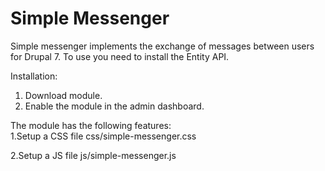 # Simple Messenger
Simple messenger implements the exchange of messages between users for Drupal 7.
To use you need to install the Entity API.

Installation:
1) Download module. 
2) Enable the module in the admin dashboard. 

The module has the following features:  
1.Setup a CSS file css/simple-messenger.css

2.Setup a JS file js/simple-messenger.js

